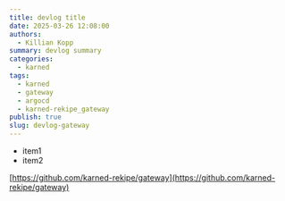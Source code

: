 ```yaml
---
title: devlog title
date: 2025-03-26 12:08:00
authors:
  - Killian Kopp
summary: devlog summary
categories:
  - karned
tags:
  - karned
  - gateway
  - argocd
  - karned-rekipe_gateway
publish: true
slug: devlog-gateway
---
```


- item1
- item2

[https://github.com/karned-rekipe/gateway](https://github.com/karned-rekipe/gateway)